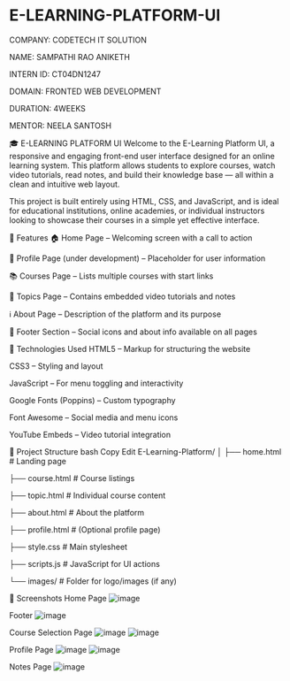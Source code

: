 # E-LEARNING-PLATFORM-UI

COMPANY: CODETECH IT SOLUTION

NAME: SAMPATHI RAO ANIKETH

INTERN ID: CT04DN1247

DOMAIN: FRONTED WEB DEVELOPMENT

DURATION: 4WEEKS

MENTOR: NEELA SANTOSH

🎓 E-LEARNING PLATFORM UI
Welcome to the E-Learning Platform UI, a responsive and engaging front-end user interface designed for an online learning system. This platform allows students to explore courses, watch video tutorials, read notes, and build their knowledge base — all within a clean and intuitive web layout.

This project is built entirely using HTML, CSS, and JavaScript, and is ideal for educational institutions, online academies, or individual instructors looking to showcase their courses in a simple yet effective interface.

📌 Features
🏠 Home Page – Welcoming screen with a call to action

👤 Profile Page (under development) – Placeholder for user information

📚 Courses Page – Lists multiple courses with start links

📖 Topics Page – Contains embedded video tutorials and notes

ℹ️ About Page – Description of the platform and its purpose

🦶 Footer Section – Social icons and about info available on all pages

🔧 Technologies Used
HTML5 – Markup for structuring the website

CSS3 – Styling and layout

JavaScript – For menu toggling and interactivity

Google Fonts (Poppins) – Custom typography

Font Awesome – Social media and menu icons

YouTube Embeds – Video tutorial integration

📁 Project Structure
bash
Copy
Edit
E-Learning-Platform/
│
├── home.html           # Landing page

├── course.html         # Course listings

├── topic.html          # Individual course content

├── about.html          # About the platform

├── profile.html        # (Optional profile page)

├── style.css           # Main stylesheet

├── scripts.js          # JavaScript for UI actions

└── images/             # Folder for logo/images (if any)

📸 Screenshots
Home Page
![image](https://github.com/user-attachments/assets/4d401ee8-9c43-41c0-aa53-437ed0838a59)

Footer
![image](https://github.com/user-attachments/assets/d627071b-02b7-4060-abe7-d3717be788aa)

Course Selection Page
![image](https://github.com/user-attachments/assets/3da724d2-277c-4311-b75b-e9f9e190c168)
![image](https://github.com/user-attachments/assets/f4c5318b-e1cc-467c-957e-4d377c1920c3)

Profile Page
![image](https://github.com/user-attachments/assets/6a6a392d-61b6-4bf9-910a-c5e6b41f1578)
![image](https://github.com/user-attachments/assets/b81446ec-2077-44d0-8e92-dc897a481a3b)

Notes Page
![image](https://github.com/user-attachments/assets/8abac124-081f-4b4c-9913-30139023abcd)








